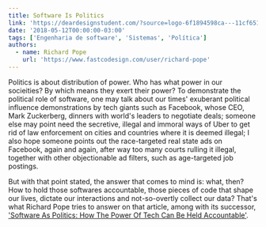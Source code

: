```yaml
---
title: Software Is Politics
link: 'https://deardesignstudent.com/?source=logo-6f1894598ca---11cf651abef3'
date: '2018-05-12T00:00:00-03:00'
tags: ['Engenharia de software', 'Sistemas', 'Política']
authors:
  - name: Richard Pope
    url: 'https://www.fastcodesign.com/user/richard-pope'
---
```


Politics is about distribution of power. Who has what power in our socieities? By which means they exert their power? To demonstrate the political role of software, one may talk about our times' exuberant political influence demonstrations by tech giants such as Facebook, whose CEO, Mark Zuckerberg, dinners with world's leaders to negotiate deals; someone else may point need the secretive, illegal and immoral ways of Uber to get rid of law enforcement on cities and countries where it is deemed illegal; I also hope someone points out the race-targeted real state ads on Facebook, again and again, after way too many courts rulling it illegal, together with other objectionable ad filters, such as age-targeted job postings.

But with that point stated, the answer that comes to mind is: what, then? How to hold those softwares accountable, those pieces of code that shape our lives, dictate our interactions and not-so-overtly collect our data? That's what Richard Pope tries to answer on that article, among with its successor, ['Software As Politics: How The Power Of Tech Can Be Held Accountable'](https://www.fastcodesign.com/90162002/a-guide-to-the-new-field-of-software-politics).
